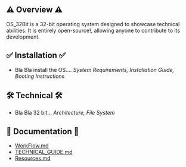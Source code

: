 ## ⚠ Overview ⚠
OS_32Bit is a 32-bit operating system designed to showcase technical abilities. 
It is entirely open-source!, allowing anyone to contribute to its development.
## ✅ Installation ✅
- Bla Bla install the OS....
 *System Requirements, Installation Guide, Booting Instructions*
## 🛠 Technical 🛠
- Bla Bla 32 bit...
  *Architecture, File System*
## 📖 Documentation 📖
- [WorkFlow.md](https://github.com/IlanVinograd/OS_32Bit/blob/main/WorkFlow.md)
- [TECHNICAL_GUIDE.md](https://github.com/IlanVinograd/OS_32Bit/blob/main/TECHNICAL_GUIDE.md)  
- [Resources.md](https://github.com/IlanVinograd/OS_32Bit/blob/main/Resources.md)

